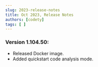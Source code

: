 ```yaml
---
slug: 2023-release-notes
title: Oct 2023, Release Notes
authors: [codety]
tags: [ ]
---
```


### Version 1.104.50:
* Released Docker image.
* Added quickstart code analysis mode.
